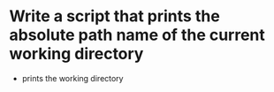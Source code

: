# Write a script that prints the absolute path name of the current working directory
* prints the working directory
